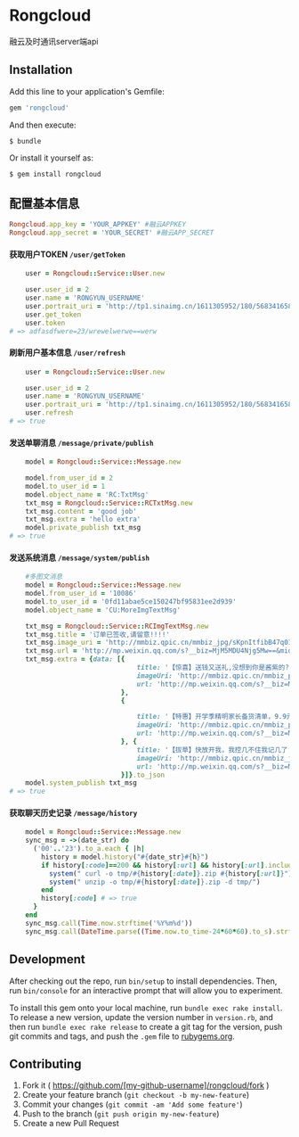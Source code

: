 # Rongcloud

融云及时通讯server端api

## Installation

Add this line to your application's Gemfile:

```ruby
gem 'rongcloud'
```

And then execute:

    $ bundle

Or install it yourself as:

    $ gem install rongcloud

## 配置基本信息

```ruby
Rongcloud.app_key = 'YOUR_APPKEY' #融云APPKEY
Rongcloud.app_secret = 'YOUR_SECRET' #融云APP_SECRET
```

#### 获取用户TOKEN `/user/getToken`
```ruby
    user = Rongcloud::Service::User.new

    user.user_id = 2
    user.name = 'RONGYUN_USERNAME'
    user.portrait_uri = 'http://tp1.sinaimg.cn/1611305952/180/5683416585/1'
    user.get_token
    user.token
# => adfasdfwere=23/wrewelwerwe==werw
```

#### 刷新用户基本信息 `/user/refresh`
```ruby
    user = Rongcloud::Service::User.new

    user.user_id = 2
    user.name = 'RONGYUN_USERNAME'
    user.portrait_uri = 'http://tp1.sinaimg.cn/1611305952/180/5683416585/1'
    user.refresh
# => true
```

#### 发送单聊消息 `/message/private/publish`
```ruby
    model = Rongcloud::Service::Message.new

    model.from_user_id = 2
    model.to_user_id = 1
    model.object_name = 'RC:TxtMsg'
    txt_msg = Rongcloud::Service::RCTxtMsg.new
    txt_msg.content = 'good job'
    txt_msg.extra = 'hello extra'
    model.private_publish txt_msg
# => true
```

#### 发送系统消息 `/message/system/publish`
```ruby
    #多图文消息
    model = Rongcloud::Service::Message.new
    model.from_user_id = '10086'
    model.to_user_id = '0fd11abae5ce150247bf95831ee2d939'
    model.object_name = 'CU:MoreImgTextMsg'

    txt_msg = Rongcloud::Service::RCImgTextMsg.new
    txt_msg.title = '订单已签收,请留意!!!!'
    txt_msg.image_uri = 'http://mmbiz.qpic.cn/mmbiz_jpg/sKpnItfibB47q01zqjHEu2B3Ffw9FIzDHk4r8d4p1PbSictuChRDDIPxBialQvmr2s9HAzkZWkYWRREYNZSgQOSKQ/640?wx_fmt=jpeg&tp=webp&wxfrom=5&wx_lazy=1'
    txt_msg.url = 'http://mp.weixin.qq.com/s?__biz=MjM5MDU4Njg5Mw==&mid=2247484325&idx=1&sn=883a0e1e61550b994146fa35161e0d40&scene=0#rd'
    txt_msg.extra = {data: [{
                                title: '【惊喜】送钱又送礼,没想到你是酱紫的?',
                                imageUri: 'http://mmbiz.qpic.cn/mmbiz_png/fJQfMRLCskZ1I8p2jic2twlAKQOsRicMtIxu8YqgmBzqXkNwy4577zEyqDFnNibqaIhEJPJUeXBchLbFGywp4vMxw/640?wx_fmt=png&tp=webp&wxfrom=5&wx_lazy=1',
                                url: 'http://mp.weixin.qq.com/s?__biz=MjM5MDU4Njg5Mw==&mid=2247484325&idx=3&sn=90e918570245390b065f3b6506d54a5c&scene=0#rd'
                            },
                            {

                                title: '【特惠】开学季精明家长备货清单，9.9元起包邮',
                                imageUri: 'http://mmbiz.qpic.cn/mmbiz_png/EEtCXiaicRt14LYqXlCLEK1xTvKFISNB1T948RhDctJuPHKjY03qXh4xKrFNaE9xZRUeMBaKlZnEPwkicLwoKfZMQ/640?wx_fmt=png&tp=webp&wxfrom=5&wx_lazy=1',
                                url: 'http://mp.weixin.qq.com/s?__biz=MjM5MDU4Njg5Mw==&mid=2247484325&idx=4&sn=f73ab4afa29a9842324ae6f5d6e32e83&scene=0#rd'
                            }, {
                                title: '【拔草】快放开我，我控几不住我记几了！',
                                imageUri: 'http://mmbiz.qpic.cn/mmbiz_jpg/EEtCXiaicRt14LYqXlCLEK1xTvKFISNB1ToPw74J7Ra7qh9QsCnaBAp6I9U3Mso9eIYOPvBdtbUnmczhdhDm9snw/640?wx_fmt=jpeg&tp=webp&wxfrom=5&wx_lazy=1',
                                url: 'http://mp.weixin.qq.com/s?__biz=MjM5MDU4Njg5Mw==&mid=2247484325&idx=5&sn=312bbaedacd17220bc5ca73c49890070&scene=0#rd'
                            }]}.to_json
    model.system_publish txt_msg
# => true
```

#### 获取聊天历史记录 `/message/history`
```ruby
    model = Rongcloud::Service::Message.new
    sync_msg = ->(date_str) do
      ('00'..'23').to_a.each { |h|
        history = model.history("#{date_str}#{h}")
        if history[:code]==200 && history[:url] && history[:url].include?('http')
          system(" curl -o tmp/#{history[:date]}.zip #{history[:url]}")
          system(" unzip -o tmp/#{history[:date]}.zip -d tmp/")
        end
        history[:code] # => true
      }
    end
    sync_msg.call(Time.now.strftime('%Y%m%d'))
    sync_msg.call(DateTime.parse((Time.now.to_time-24*60*60).to_s).strftime('%Y%m%d'))
```

## Development

After checking out the repo, run `bin/setup` to install dependencies. Then, run `bin/console` for an interactive prompt that will allow you to experiment.

To install this gem onto your local machine, run `bundle exec rake install`. To release a new version, update the version number in `version.rb`, and then run `bundle exec rake release` to create a git tag for the version, push git commits and tags, and push the `.gem` file to [rubygems.org](https://rubygems.org).

## Contributing

1. Fork it ( https://github.com/[my-github-username]/rongcloud/fork )
2. Create your feature branch (`git checkout -b my-new-feature`)
3. Commit your changes (`git commit -am 'Add some feature'`)
4. Push to the branch (`git push origin my-new-feature`)
5. Create a new Pull Request
